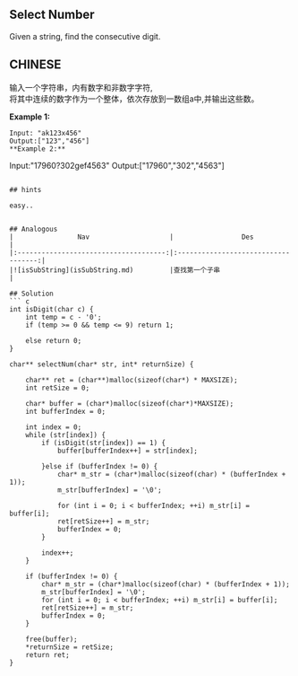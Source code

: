 ## Select Number

Given a string, find the consecutive digit.

## CHINESE
输入一个字符串，内有数字和非数字字符,<br />
将其中连续的数字作为一个整体，依次存放到一数组a中,并输出这些数。<br />

**Example 1:**
```
Input: "ak123x456"
Output:["123","456"]
**Example 2:**
```
Input:"17960?302gef4563"
Output:["17960","302","4563"]
```

## hints
```
    easy..
```

## Analogous
|                Nav                    |                 Des                 |
|:-------------------------------------:|:-----------------------------------:|
|![isSubString](isSubString.md)         |查找第一个子串                       |

## Solution
``` c
int isDigit(char c) {
    int temp = c - '0';
    if (temp >= 0 && temp <= 9) return 1;

    else return 0;
}

char** selectNum(char* str, int* returnSize) {

    char** ret = (char**)malloc(sizeof(char*) * MAXSIZE);
    int retSize = 0;

    char* buffer = (char*)malloc(sizeof(char*)*MAXSIZE);
    int bufferIndex = 0;

    int index = 0;
    while (str[index]) {
        if (isDigit(str[index]) == 1) {
            buffer[bufferIndex++] = str[index];

        }else if (bufferIndex != 0) {
            char* m_str = (char*)malloc(sizeof(char) * (bufferIndex + 1));
            m_str[bufferIndex] = '\0';

            for (int i = 0; i < bufferIndex; ++i) m_str[i] = buffer[i];
            ret[retSize++] = m_str;
            bufferIndex = 0;
        }

        index++;
    }

    if (bufferIndex != 0) {
        char* m_str = (char*)malloc(sizeof(char) * (bufferIndex + 1));
        m_str[bufferIndex] = '\0';
        for (int i = 0; i < bufferIndex; ++i) m_str[i] = buffer[i];
        ret[retSize++] = m_str;
        bufferIndex = 0;
    }

    free(buffer);
    *returnSize = retSize;
    return ret;
}
```